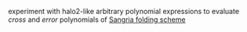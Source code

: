 experiment with halo2-like arbitrary polynomial expressions to evaluate _cross_ and _error_ polynomials of [Sangria folding scheme](https://github.com/geometryresearch/technical_notes/blob/main/sangria_folding_plonk.pdf)